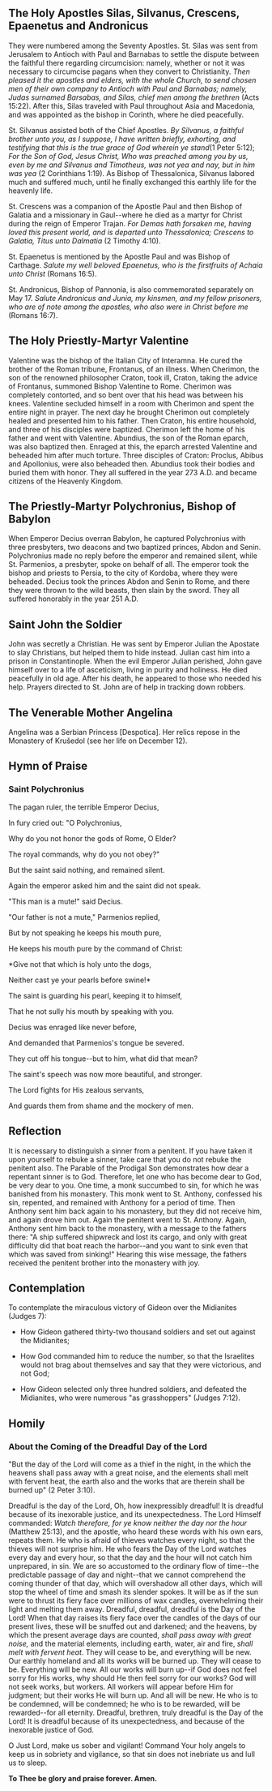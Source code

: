## The Holy Apostles Silas, Silvanus, Crescens, Epaenetus and Andronicus

They were numbered among the Seventy Apostles. St. Silas was sent from Jerusalem to Antioch with Paul and Barnabas to settle the dispute between the faithful there regarding circumcision: namely, whether or not it was necessary to circumcise pagans when they convert to Christianity. *Then pleased it the apostles and elders, with the whole Church, to send chosen men of their own company to Antioch with Paul and Barnabas; namely, Judas surnamed Barsabas, and Silas, chief men among the brethren* (Acts 15:22). After this, Silas traveled with Paul throughout Asia and Macedonia, and was appointed as the bishop in Corinth, where he died peacefully.

St. Silvanus assisted both of the Chief Apostles. *By Silvanus, a faithful brother unto you, as I suppose, I have written briefly, exhorting, and testifying that this is the true grace of God wherein ye stand*(1 Peter 5:12); *For the Son of God, Jesus Christ, Who was preached among you by us, even by me and Silvanus and Timotheus, was not yea and nay, but in him was yea* (2 Corinthians 1:19). As Bishop of Thessalonica, Silvanus labored much and suffered much, until he finally exchanged this earthly life for the heavenly life.

St. Crescens was a companion of the Apostle Paul and then Bishop of Galatia and a missionary in Gaul--where he died as a martyr for Christ during the reign of Emperor Trajan. *For Demas hath forsaken me, having loved this present world, and is departed unto Thessalonica; Crescens to Galatia, Titus unto Dalmatia* (2 Timothy 4:10).

St. Epaenetus is mentioned by the Apostle Paul and was Bishop of Carthage. *Salute my well beloved Epaenetus, who is the firstfruits of Achaia unto Christ* (Romans 16:5).

St. Andronicus, Bishop of Pannonia, is also commemorated separately on May 17. *Salute Andronicus and Junia, my kinsmen, and my fellow prisoners, who are of note among the apostles, who also were in Christ before me* (Romans 16:7).


## The Holy Priestly-Martyr Valentine

Valentine was the bishop of the Italian City of Interamna. He cured the brother of the Roman tribune, Frontanus, of an illness. When Cherimon, the son of the renowned philosopher Craton, took ill, Craton, taking the advice of Frontanus, summoned Bishop Valentine to Rome. Cherimon was completely contorted, and so bent over that his head was between his knees. Valentine secluded himself in a room with Cherimon and spent the entire night in prayer. The next day he brought Cherimon out completely healed and presented him to his father. Then Craton, his entire household, and three of his disciples were baptized. Cherimon left the home of his father and went with Valentine. Abundius, the son of the Roman eparch, was also baptized then. Enraged at this, the eparch arrested Valentine and beheaded him after much torture. Three disciples of Craton: Proclus, Abibus and Apollonius, were also beheaded then. Abundius took their bodies and buried them with honor. They all suffered in the year 273 A.D. and became citizens of the Heavenly Kingdom.


## The Priestly-Martyr Polychronius, Bishop of Babylon

When Emperor Decius overran Babylon, he captured Polychronius with three presbyters, two deacons and two baptized princes, Abdon and Senin. Polychronius made no reply before the emperor and remained silent, while St. Parmenios, a presbyter, spoke on behalf of all. The emperor took the bishop and priests to Persia, to the city of Kordoba, where they were beheaded. Decius took the princes Abdon and Senin to Rome, and there they were thrown to the wild beasts, then slain by the sword. They all suffered honorably in the year 251 A.D.


## Saint John the Soldier

John was secretly a Christian. He was sent by Emperor Julian the Apostate to slay Christians, but helped them to hide instead. Julian cast him into a prison in Constantinople. When the evil Emperor Julian perished, John gave himself over to a life of asceticism, living in purity and holiness. He died peacefully in old age. After his death, he appeared to those who needed his help. Prayers directed to St. John are of help in tracking down robbers.


## The Venerable Mother Angelina

Angelina was a Serbian Princess [Despotica]. Her relics repose in the Monastery of Krušedol (see her life on December 12).


## Hymn of Praise

### Saint Polychronius

The pagan ruler, the terrible Emperor Decius,

In fury cried out: "O Polychronius,

Why do you not honor the gods of Rome, O Elder?

The royal commands, why do you not obey?"

But the saint said nothing, and remained silent.

Again the emperor asked him and the saint did not speak.

"This man is a mute!" said Decius.

"Our father is not a mute," Parmenios replied,

But by not speaking he keeps his mouth pure,

He keeps his mouth pure by the command of Christ: 

*Give not that which is holy unto the dogs,

Neither cast ye your pearls before swine!*

The saint is guarding his pearl, keeping it to himself,

That he not sully his mouth by speaking with you.

Decius was enraged like never before,

And demanded that Parmenios's tongue be severed.

They cut off his tongue--but to him, what did that mean?

The saint's speech was now more beautiful, and stronger.

The Lord fights for His zealous servants,

And guards them from shame and the mockery of men.


## Reflection

It is necessary to distinguish a sinner from a penitent. If you have taken it upon yourself to rebuke a sinner, take care that you do not rebuke the penitent also. The Parable of the Prodigal Son demonstrates how dear a repentant sinner is to God. Therefore, let one who has become dear to God, be very dear to you. One time, a monk succumbed to sin, for which he was banished from his monastery. This monk went to St. Anthony, confessed his sin, repented, and remained with Anthony for a period of time. Then Anthony sent him back again to his monastery, but they did not receive him, and again drove him out. Again the penitent went to St. Anthony. Again, Anthony sent him back to the monastery, with a message to the fathers there: "A ship suffered shipwreck and lost its cargo, and only with great difficulty did that boat reach the harbor--and you want to sink even that which was saved from sinking!" Hearing this wise message, the fathers received the penitent brother into the monastery with joy.


## Contemplation

To contemplate the miraculous victory of Gideon over the Midianites (Judges 7):

- How Gideon gathered thirty-two thousand soldiers and set out against the Midianites;

- How God commanded him to reduce the number, so that the Israelites would not brag about themselves and say that they were victorious, and not God;

- How Gideon selected only three hundred soldiers, and defeated the Midianites, who were numerous "as grasshoppers" (Judges 7:12).


## Homily

### About the Coming of the Dreadful Day of the Lord

"But the day of the Lord will come as a thief in the night, in the which the heavens shall pass away with a great noise, and the elements shall melt with fervent heat, the earth also and the works that are therein shall be burned up" (2 Peter 3:10).

Dreadful is the day of the Lord, Oh, how inexpressibly dreadful! It is dreadful because of its inexorable justice, and its unexpectedness. The Lord Himself commanded: *Watch therefore, for ye know neither the day nor the hour* (Matthew 25:13), and the apostle, who heard these words with his own ears, repeats them. He who is afraid of thieves watches every night, so that the thieves will not surprise him. He who fears the Day of the Lord watches every day and every hour, so that the day and the hour will not catch him unprepared, in sin. We are so accustomed to the ordinary flow of time--the predictable passage of day and night--that we cannot comprehend the coming thunder of that day, which will overshadow all other days, which will stop the wheel of time and smash its slender spokes. It will be as if the sun were to thrust its fiery face over millions of wax candles, overwhelming their light and melting them away. Dreadful, dreadful, dreadful is the Day of the Lord! When that day raises its fiery face over the candles of the days of our present lives, these will be snuffed out and darkened; and the heavens, by which the present average days are counted, *shall pass away with great noise,* and the material elements, including earth, water, air and fire, *shall melt with fervent heat*. They will cease to be, and everything will be new. Our earthly homeland and all its works will be burned up. They will cease to be. Everything will be new. All our works will burn up--if God does not feel sorry for His works, why should He then feel sorry for our works? God will not seek works, but workers. All workers will appear before Him for judgment; but their works He will burn up. And all will be new. He who is to be condemned, will be condemned; he who is to be rewarded, will be rewarded--for all eternity. Dreadful, brethren, truly dreadful is the Day of the Lord! It is dreadful because of its unexpectedness, and because of the inexorable justice of God.

O Just Lord, make us sober and vigilant! Command Your holy angels to keep us in sobriety and vigilance, so that sin does not inebriate us and lull us to sleep.

**To Thee be glory and praise forever. Amen.**
